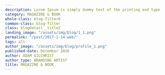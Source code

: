 ```yaml
---
description: Lorem Ipsum is simply dummy text of the printing and type setting industry. Dummy text of the...
category: MAGAZINE & BOOK
whole-class: blog-filter6
common-class: blog-filter
class: blogDetail__title2
landing_image: "/assets/img/blog/1_1.png"
permalink: "/post/2017-1-14-web/"
tags: all
author_image: "/assets/img/blog/profile_1.png"
published-date: December 2016
author: ADAM GILCHRIST
author_type: BRANDING ARTIST
title: MAGAZINE & BOOK
---
```



